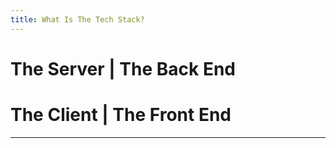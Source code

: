 ```yaml
---
title: What Is The Tech Stack?
---
```


# The Server | The Back End
# The Client | The Front End

---




